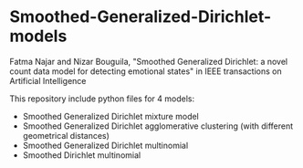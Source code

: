 # Smoothed-Generalized-Dirichlet-models

Fatma Najar and Nizar Bouguila, "Smoothed Generalized Dirichlet: a novel count data model for detecting emotional states" in IEEE transactions on Artificial Intelligence

This repository include python files for 4 models:
- Smoothed Generalized Dirichlet mixture model
- Smoothed Generalized Dirichlet agglomerative clustering (with different geometrical distances)
- Smoothed Generalized Dirichlet multinomial
- Smoothed Dirichlet multinomial
